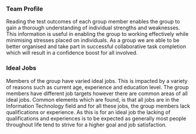 ### Team Profile
Reading the test outcomes of each group member enables the group to gain a thorough 
understanding of individual strengths and weaknesses. This information is useful in enabling the 
group to working effectively while minimising stresses placed on individuals. As a group we are able 
to be better organised and take part in successful collaborative task completion which will result in a 
confidence boost for all involved.

### Ideal Jobs
Members of the group have varied ideal jobs. This is impacted by a variety of reasons such as current 
age, experience and education level. The group members have different job targets however there 
are common areas of all ideal jobs. Common elements which are found, is that all jobs are in the 
Information Technology field and for all these jobs, the group members lack qualifications or 
experience. As this is for an ideal job the lacking of qualifications and experiences is to be expected 
as generally most people throughout life tend to strive for a higher goal and job satisfaction.

